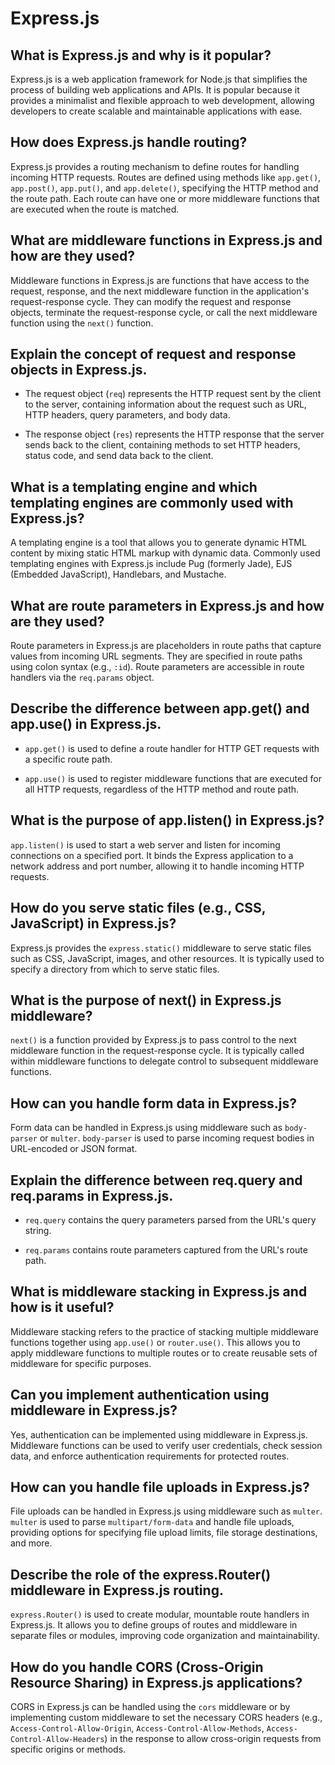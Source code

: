 # Express.js

## What is Express.js and why is it popular?

Express.js is a web application framework for Node.js that simplifies the process of building web applications and APIs. It is popular because it provides a minimalist and flexible approach to web development, allowing developers to create scalable and maintainable applications with ease.

## How does Express.js handle routing?

Express.js provides a routing mechanism to define routes for handling incoming HTTP requests. Routes are defined using methods like `app.get()`, `app.post()`, `app.put()`, and `app.delete()`, specifying the HTTP method and the route path. Each route can have one or more middleware functions that are executed when the route is matched.

## What are middleware functions in Express.js and how are they used?

Middleware functions in Express.js are functions that have access to the request, response, and the next middleware function in the application's request-response cycle. They can modify the request and response objects, terminate the request-response cycle, or call the next middleware function using the `next()` function.

## Explain the concept of request and response objects in Express.js.

- The request object (`req`) represents the HTTP request sent by the client to the server, containing information about the request such as URL, HTTP headers, query parameters, and body data.

- The response object (`res`) represents the HTTP response that the server sends back to the client, containing methods to set HTTP headers, status code, and send data back to the client.

## What is a templating engine and which templating engines are commonly used with Express.js?

A templating engine is a tool that allows you to generate dynamic HTML content by mixing static HTML markup with dynamic data. Commonly used templating engines with Express.js include Pug (formerly Jade), EJS (Embedded JavaScript), Handlebars, and Mustache.

## What are route parameters in Express.js and how are they used?

Route parameters in Express.js are placeholders in route paths that capture values from incoming URL segments. They are specified in route paths using colon syntax (e.g., `:id`). Route parameters are accessible in route handlers via the `req.params` object.

## Describe the difference between app.get() and app.use() in Express.js.

- `app.get()` is used to define a route handler for HTTP GET requests with a specific route path.

- `app.use()` is used to register middleware functions that are executed for all HTTP requests, regardless of the HTTP method and route path.

## What is the purpose of app.listen() in Express.js?

`app.listen()` is used to start a web server and listen for incoming connections on a specified port. It binds the Express application to a network address and port number, allowing it to handle incoming HTTP requests.

## How do you serve static files (e.g., CSS, JavaScript) in Express.js?

Express.js provides the `express.static()` middleware to serve static files such as CSS, JavaScript, images, and other resources. It is typically used to specify a directory from which to serve static files.

## What is the purpose of next() in Express.js middleware?

`next()` is a function provided by Express.js to pass control to the next middleware function in the request-response cycle. It is typically called within middleware functions to delegate control to subsequent middleware functions.

## How can you handle form data in Express.js?

Form data can be handled in Express.js using middleware such as `body-parser` or `multer`. `body-parser` is used to parse incoming request bodies in URL-encoded or JSON format.

## Explain the difference between req.query and req.params in Express.js.

- `req.query` contains the query parameters parsed from the URL's query string.

- `req.params` contains route parameters captured from the URL's route path.

## What is middleware stacking in Express.js and how is it useful?

Middleware stacking refers to the practice of stacking multiple middleware functions together using `app.use()` or `router.use()`. This allows you to apply middleware functions to multiple routes or to create reusable sets of middleware for specific purposes.

## Can you implement authentication using middleware in Express.js?

Yes, authentication can be implemented using middleware in Express.js. Middleware functions can be used to verify user credentials, check session data, and enforce authentication requirements for protected routes.

## How can you handle file uploads in Express.js?

File uploads can be handled in Express.js using middleware such as `multer`. `multer` is used to parse `multipart/form-data` and handle file uploads, providing options for specifying file upload limits, file storage destinations, and more.

## Describe the role of the express.Router() middleware in Express.js routing.

`express.Router()` is used to create modular, mountable route handlers in Express.js. It allows you to define groups of routes and middleware in separate files or modules, improving code organization and maintainability.

## How do you handle CORS (Cross-Origin Resource Sharing) in Express.js applications?

CORS in Express.js can be handled using the `cors` middleware or by implementing custom middleware to set the necessary CORS headers (e.g., `Access-Control-Allow-Origin`, `Access-Control-Allow-Methods`, `Access-Control-Allow-Headers`) in the response to allow cross-origin requests from specific origins or methods.
